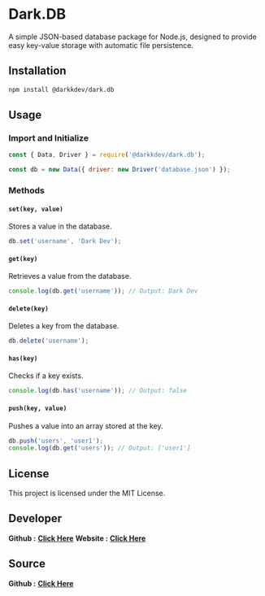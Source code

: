 # Dark.DB

A simple JSON-based database package for Node.js, designed to provide easy key-value storage with automatic file persistence.

## Installation

```sh
npm install @darkkdev/dark.db
```

## Usage

### Import and Initialize

```javascript
const { Data, Driver } = require('@darkkdev/dark.db');

const db = new Data({ driver: new Driver('database.json') });
```

### Methods

#### `set(key, value)`
Stores a value in the database.
```javascript
db.set('username', 'Dark Dev');
```

#### `get(key)`
Retrieves a value from the database.
```javascript
console.log(db.get('username')); // Output: Dark Dev
```

#### `delete(key)`
Deletes a key from the database.
```javascript
db.delete('username');
```

#### `has(key)`
Checks if a key exists.
```javascript
console.log(db.has('username')); // Output: false
```

#### `push(key, value)`
Pushes a value into an array stored at the key.
```javascript
db.push('users', 'user1');
console.log(db.get('users')); // Output: ['user1']
```

## License
This project is licensed under the MIT License.

## Developer 
**Github :** [**Click Here**](https://github.com/id5g)
**Website :** [**Click Here**](https://darkdev.us.kg)

## Source
**Github :** [**Click Here**](https://github.com/id5g/dark.db)
